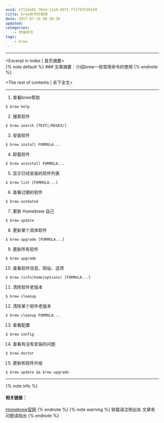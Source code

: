 ```yaml
---
uuid: e712da91-76ed-11e9-b6f1-ff1747528169
title: brew命令的使用
date: 2017-07-18 00:38:28
updated: 
categories:
    - 终端命令
tags:
    - brew
---
```

---
<Excerpt in index | 首页摘要>  
    {% note default %}
    ### 文章摘要：介绍brew一些常用命令的使用
    {% endnote %}
 <!-- more -->
<The rest of contents | 余下全文>
***
1. 查看brew帮助
```
$ brew help
```
2. 搜索软件
 ```
 $ brew search [TEXT|/REGEX/]
 ```
3. 安装软件
```
$ brew install FORMULA...
```
4. 卸载软件
```
$ brew uninstall FORMULA...
```
5. 显示已经安装的软件列表
```
$ brew list [FORMULA...]
```
6. 查看过期的软件
```
$ brew outdated
```
7. 更新 Homebrew 自己
```
$ brew update
```
8. 更新某个具体软件
```
$ brew upgrade [FORMULA...]
```
9. 更新所有软件
```
$ brew upgrade
```
10. 查看软件信息、网站、选项
```
$ brew (info|home|options) [FORMULA...]
```
11. 清除软件老版本
```
$ brew cleanup
```
12. 清除某个软件老版本
```
$ brew cleanup FORMULA...
```
13. 查看配置
```
$ brew config
```
14. 查看有没有安装的问题
```
$ brew doctor
```
15. 更新和软件升级
```
$ brew update && brew upgrade
```
***
{% note info %} 
 #### 相关链接：
 [Homebrew官网](https://brew.sh)
{% endnote %}
{% note warning %} 
 转载请注明出处 
 文章有问题请指出
{% endnote %}









